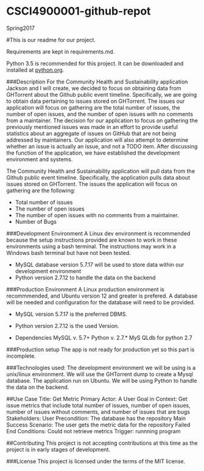 # CSCI4900001-github-repot
Spring2017

#This is our readme for our project.

Requirements are kept in requirements.md.

Python 3.5 is recommended for this project.  It can be downloaded and installed at [python.org](python.org).

###Description
For the Community Health and Sustainability application Jackson and I will create, we decided to focus on obtaining data from GHTorrent about the Github public event timeline. Specifically, we are going to obtain data pertaining to issues stored on GHTorrent. The issues our application will focus on gathering are the total number of issues, the number of open issues, and the number of open issues with no comments from a maintainer. The decision for our application to focus on gathering the previously mentioned issues was made in an effort to provide useful statistics about an aggregate of issues on GitHub that are not being addressed by maintainers.  Our application will also attempt to determine whether an issue is actually an issue, and not a TODO item.  After discussing the function of the application, we have established the development environment and systems.

The Community Health and Sustainability application will pull data from the Github public event timeline.
Specifically, the application pulls data about issues stored on GHTorrent. The issues
the application will focus on gathering are the following: 
- Total number of issues
- The number of open issues
- The number of open issues with no comments from a maintainer. 
- Number of Bugs 


###Development Environment
A Linux dev environment is recommended because the setup instructions provided are known to work in these environments using a bash terminal.  The instructions may work in a Windows bash terminal but have not been tested. 
- MySQL database version 5.7.17 will be used to store data within our development environment
- Python version 2.7.12 to handle the data on the backend


###Production Environment
A Linux production environment is recommmended, and Ubuntu version 12 and greater is prefered.  A database will be needed and configuration for the database will need to be provided.
- MySQL version 5.7.17 is the preferred DBMS.
- Python version 2.7.12 is the used Version.

- Dependencies
  MySQL v. 5.7+
  Python v. 2.7.*
  MyS QLdb for python 2.7
  
###Production setup
The app is not ready for production yet so this part is incomplete.

###Technologies used:
The development environment we will be using is a unix/linux environment. We will use the GHTorrent dump to create a Mysql database. The application run on Ubuntu. We will be using Python to handle the data on the backend.

##Use Case
Title: Get Metric
Primary Actor: A User
Goal in Context: Get issue metrics that include total number of issues, number of open issues, number of issues without comments, and number of issues that are bugs
Stakeholders: User
Precondition: The database has the repository
Main Success Scenario: The user gets the metric data for the repository
Failed End Conditions: Could not retrieve metrics
Trigger: runnning program

##Contributing
This project is not accepting contributions at this time as the project is in early stages of development.

###License 
This project is licensed under the terms of the MIT license.
